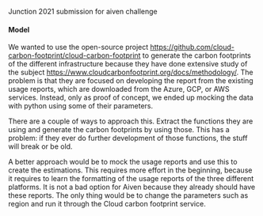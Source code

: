 Junction 2021 submission for aiven challenge



#### Model

We wanted to use the open-source project https://github.com/cloud-carbon-footprint/cloud-carbon-footprint to generate the carbon footprints of the different infrastructure because they have done extensive study of the subject https://www.cloudcarbonfootprint.org/docs/methodology/. The problem is that they are focused on developing the report from the existing usage reports, which are downloaded from the Azure, GCP, or AWS services. Instead, only as proof of concept, we ended up mocking the data with python using some of their parameters. 

There are a couple of ways to approach this. Extract the functions they are using and generate the carbon footprints by using those. This has a problem: if they ever do further development of those functions, the stuff will break or be old.

A better approach would be to mock the usage reports and use this to create the estimations. This requires more effort in the beginning, because it requires to learn the formatting of the usage reports of the three different platforms. It is not a bad option for Aiven because they already should have these reports. The only thing would be to change the parameters such as region and run it through the Cloud carbon footprint service.
